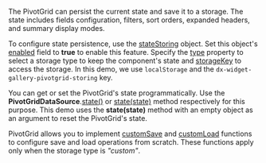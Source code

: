 The PivotGrid can persist the current state and save it to a storage. The state includes fields configuration, filters, sort orders, expanded headers, and summary display modes.

To configure state persistence, use the [stateStoring](/Documentation/ApiReference/UI_Components/dxPivotGrid/Configuration/stateStoring/) object. Set this object's [enabled](/Documentation/ApiReference/UI_Components/dxPivotGrid/Configuration/stateStoring/#enabled) field to **true** to enable this feature. Specify the [type](/Documentation/ApiReference/UI_Components/dxPivotGrid/Configuration/stateStoring/#type) property to select a storage type to keep the component's state and [storageKey](/Documentation/ApiReference/UI_Components/dxPivotGrid/Configuration/stateStoring/#storageKey) to access the storage. In this demo, we use `localStorage` and the `dx-widget-gallery-pivotgrid-storing` key.

You can get or set the PivotGrid's state programmatically. Use the **PivotGridDataSource**.[state()](/Documentation/ApiReference/Data_Layer/PivotGridDataSource/Methods/#state) or [state(state)](/Documentation/ApiReference/Data_Layer/PivotGridDataSource/Methods/#statestate) method respectively for this purpose. This demo uses the **state(state)** method with an empty object as an argument to reset the PivotGrid's state. 

PivotGrid allows you to implement [customSave](/Documentation/ApiReference/UI_Components/dxPivotGrid/Configuration/stateStoring/#customSave) and [customLoad](/Documentation/ApiReference/UI_Components/dxPivotGrid/Configuration/stateStoring/#customLoad) functions to configure save and load operations from scratch. These functions apply only when the storage type is *"custom"*.